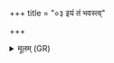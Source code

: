 +++
title = "०३ इयं तं भवस्त्व्"

+++
<details><summary>मूलम् (GR)</summary>

इयं तं भवस्त्व् आहुतिः  
समिद् देवी सहीयसी ।  
राज्ञो वरुणस्य बन्धो असि  
सो ऽमुम् आमुष्यायणम् अमुष्याः पुत्रम्  
अह्ने रात्रये बधान ॥
</details>